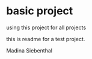 # basic project
using this project for all projects  

this is readme for a test project.

Madina Siebenthal
